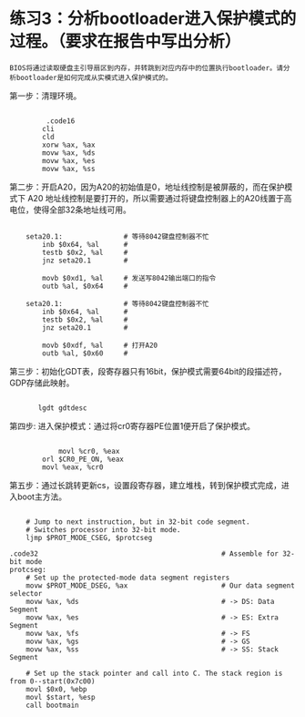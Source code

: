 # 练习3：分析bootloader进入保护模式的过程。（要求在报告中写出分析）

    BIOS将通过读取硬盘主引导扇区到内存，并转跳到对应内存中的位置执行bootloader。请分析bootloader是如何完成从实模式进入保护模式的。

第一步：清理环境。
<pre><code>
         .code16
	    cli
	    cld
	    xorw %ax, %ax
	    movw %ax, %ds
	    movw %ax, %es
	    movw %ax, %ss       
</pre></code>

第二步：开启A20，因为A20的初始值是0，地址线控制是被屏蔽的，而在保护模式下 A20 地址线控制是要打开的，所以需要通过将键盘控制器上的A20线置于高电位，使得全部32条地址线可用。
<pre><code>
	seta20.1:               # 等待8042键盘控制器不忙
	    inb $0x64, %al      # 
	    testb $0x2, %al     #
	    jnz seta20.1        #

	    movb $0xd1, %al     # 发送写8042输出端口的指令
	    outb %al, $0x64     #
	    
	seta20.1:               # 等待8042键盘控制器不忙
	    inb $0x64, %al      # 
	    testb $0x2, %al     #
	    jnz seta20.1        #

	    movb $0xdf, %al     # 打开A20
	    outb %al, $0x60     # 
</pre></code>

第三步：初始化GDT表，段寄存器只有16bit，保护模式需要64bit的段描述符，GDP存储此映射。
<pre><code>
	   lgdt gdtdesc
</pre></code>
第四步: 进入保护模式：通过将cr0寄存器PE位置1便开启了保护模式。
<pre><code>
            movl %cr0, %eax
	    orl $CR0_PE_ON, %eax
	    movl %eax, %cr0
</pre></code>
第五步：通过长跳转更新cs，设置段寄存器，建立堆栈，转到保护模式完成，进入boot主方法。
<pre><code>
    # Jump to next instruction, but in 32-bit code segment.
    # Switches processor into 32-bit mode.
    ljmp $PROT_MODE_CSEG, $protcseg

.code32                                             # Assemble for 32-bit mode
protcseg:
    # Set up the protected-mode data segment registers
    movw $PROT_MODE_DSEG, %ax                       # Our data segment selector
    movw %ax, %ds                                   # -> DS: Data Segment
    movw %ax, %es                                   # -> ES: Extra Segment
    movw %ax, %fs                                   # -> FS
    movw %ax, %gs                                   # -> GS
    movw %ax, %ss                                   # -> SS: Stack Segment

    # Set up the stack pointer and call into C. The stack region is from 0--start(0x7c00)
    movl $0x0, %ebp
    movl $start, %esp
    call bootmain
	
</pre></code>

